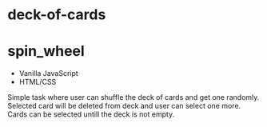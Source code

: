 # deck-of-cards

# spin_wheel

 - Vanilla JavaScript
 - HTML/CSS

Simple task where user can shuffle the deck of cards and get one randomly.
Selected card will be deleted from deck and user can select one more.
Cards can be selected untill the deck is not empty.
